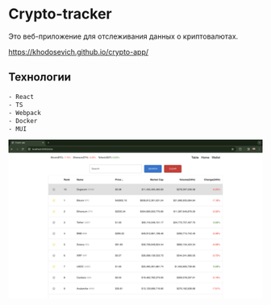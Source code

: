 # Crypto-tracker

Это веб-приложение для отслеживания данных о криптовалютах.

https://khodosevich.github.io/crypto-app/

## Технологии
    - React    
    - TS
    - Webpack 
    - Docker
    - MUI

![mockup](./assets/mockup.png)
